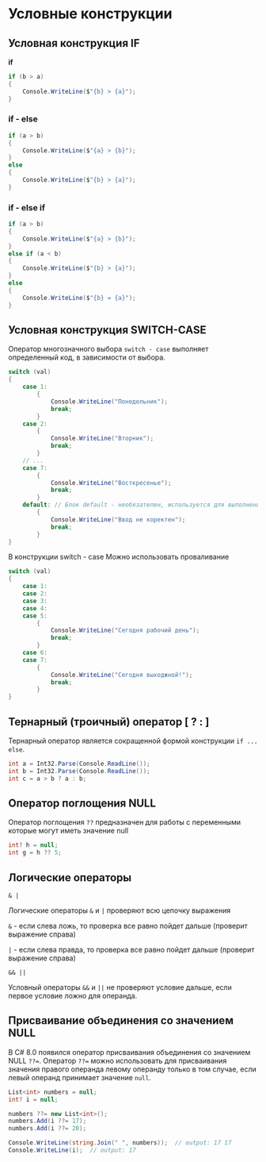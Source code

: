 # Условные конструкции

## Условная конструкция IF

**if**

```c#
if (b > a)
{
    Console.WriteLine($"{b} > {a}");
}
```

### **if - else**

```c#
if (a > b)
{
    Console.WriteLine($"{a} > {b}");
}
else
{
    Console.WriteLine($"{b} > {a}");
}
```

### **if - else if**

```c#
if (a > b)
{
    Console.WriteLine($"{a} > {b}");
}
else if (a < b)
{
    Console.WriteLine($"{b} > {a}");
}
else
{
    Console.WriteLine($"{b} = {a}");
}
```

## Условная конструкция SWITCH-CASE

Оператор многозначного выбора `switch - case`  выполняет определенный код, в зависимости от выбора.

```c#
switch (val)
{
    case 1:
        {
            Console.WriteLine("Понедельник");
            break;
        }
    case 2:
        {
            Console.WriteLine("Вторник");
            break;
        }
    // ...    
    case 7:
        {
            Console.WriteLine("Восткресенье");
            break;
        }    
    default: // Блок default - необязателен, используется для выполнения кода по умолчанию.
        {
            Console.WriteLine("Ввод не коректен");
            break;
        }
}
```

В конструкции switch - case Можно использовать проваливание

```c#
switch (val)
{
    case 1:
    case 2:
    case 3:
    case 4:
    case 5:
        {
            Console.WriteLine("Сегодня рабочий день");
            break;
        }
    case 6:
    case 7:
        {
            Console.WriteLine("Сегодня выходжной!");
            break;
        }
}
```

## Тернарный (троичный) оператор [ ? : ]

Тернарный оператор является сокращенной формой конструкции `if ... else`.

```c#
int a = Int32.Parse(Console.ReadLine());
int b = Int32.Parse(Console.ReadLine());
int c = a > b ? a : b;
```

## Оператор поглощения NULL

Оператор поглощения `??` предназначен для работы с переменными которые могут иметь значение null

```c#
int? h = null;
int g = h ?? 5;
```

## Логические операторы

`& |`

Логические операторы `&` и `|` проверяют всю цепочку выражения

`&` - если слева ложь, то проверка все равно пойдет дальше (проверит выражение справа)

`|` - если слева правда, то проверка все равно пойдет дальше (проверит выражение справа)

`&& ||`

Условный операторы `&&` и `||` не проверяют условие дальше, если первое условие ложно для операнда.

## Присваивание объединения со значением NULL

В C# 8.0 появился оператор присваивания объединения со значением NULL `??=`. Оператор `??=` можно использовать для присваивания значения правого операнда левому операнду только в том случае, если левый операнд принимает значение `null`.

```c#
List<int> numbers = null;
int? i = null;

numbers ??= new List<int>();
numbers.Add(i ??= 17);
numbers.Add(i ??= 20);

Console.WriteLine(string.Join(" ", numbers));  // output: 17 17
Console.WriteLine(i);  // output: 17
```
